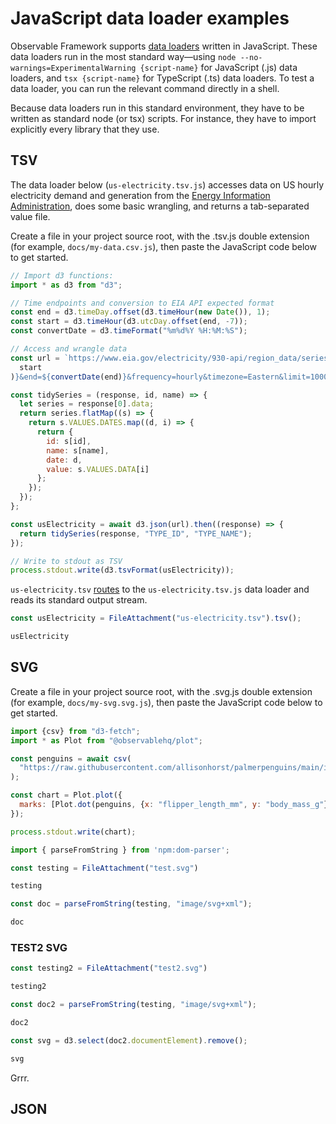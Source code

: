 # JavaScript data loader examples

Observable Framework supports [data loaders](../loaders) written in JavaScript. These data loaders run in the most standard way—using `node --no-warnings=ExperimentalWarning {script-name}` for JavaScript (.js) data loaders, and `tsx {script-name}` for TypeScript (.ts) data loaders. To test a data loader, you can run the relevant command directly in a shell.

Because data loaders run in this standard environment, they have to be written as standard node (or tsx) scripts. For instance, they have to import explicitly every library that they use.

## TSV

The data loader below (`us-electricity.tsv.js`) accesses data on US hourly electricity demand and generation from the [Energy Information Administration](https://www.eia.gov/opendata/), does some basic wrangling, and returns a tab-separated value file.

Create a file in your project source root, with the .tsv.js double extension (for example, `docs/my-data.csv.js`), then paste the JavaScript code below to get started.

```js echo=true run=false
// Import d3 functions:
import * as d3 from "d3";

// Time endpoints and conversion to EIA API expected format
const end = d3.timeDay.offset(d3.timeHour(new Date()), 1);
const start = d3.timeHour(d3.utcDay.offset(end, -7));
const convertDate = d3.timeFormat("%m%d%Y %H:%M:%S");

// Access and wrangle data
const url = `https://www.eia.gov/electricity/930-api/region_data/series_data?type[0]=D&type[1]=DF&type[2]=NG&type[3]=TI&start=${convertDate(
  start
)}&end=${convertDate(end)}&frequency=hourly&timezone=Eastern&limit=10000&respondent[0]=US48`;

const tidySeries = (response, id, name) => {
  let series = response[0].data;
  return series.flatMap((s) => {
    return s.VALUES.DATES.map((d, i) => {
      return {
        id: s[id],
        name: s[name],
        date: d,
        value: s.VALUES.DATA[i]
      };
    });
  });
};

const usElectricity = await d3.json(url).then((response) => {
  return tidySeries(response, "TYPE_ID", "TYPE_NAME");
});

// Write to stdout as TSV
process.stdout.write(d3.tsvFormat(usElectricity));
```

`us-electricity.tsv` [routes](../loaders#routing) to the `us-electricity.tsv.js` data loader and reads its standard output stream.

```js echo
const usElectricity = FileAttachment("us-electricity.tsv").tsv();
```

```js echo
usElectricity
```

## SVG

<!-- TODO UPDATE this isn't done. Loader is `test.csv.js`... -->

Create a file in your project source root, with the .svg.js double extension (for example, `docs/my-svg.svg.js`), then paste the JavaScript code below to get started.

```js run=false
import {csv} from "d3-fetch";
import * as Plot from "@observablehq/plot";

const penguins = await csv(
  "https://raw.githubusercontent.com/allisonhorst/palmerpenguins/main/inst/extdata/penguins.csv"
);

const chart = Plot.plot({
  marks: [Plot.dot(penguins, {x: "flipper_length_mm", y: "body_mass_g"})]
});

process.stdout.write(chart);
```

```js echo
import { parseFromString } from 'npm:dom-parser';
```

```js echo
const testing = FileAttachment("test.svg")
```

```js echo
testing
```

```js echo
const doc = parseFromString(testing, "image/svg+xml");
```

```js echo
doc
```

### TEST2 SVG

```js echo
const testing2 = FileAttachment("test2.svg")
```

```js echo
testing2
```

```js echo
const doc2 = parseFromString(testing, "image/svg+xml");
```

```js echo
doc2
```

```js echo
const svg = d3.select(doc2.documentElement).remove();
```

```js echo
svg
```

Grrr.

## JSON
